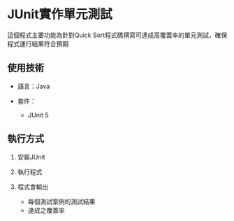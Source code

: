 # JUnit實作單元測試
這個程式主要功能為針對Quick Sort程式碼撰寫可達成高覆蓋率的單元測試，確保程式運行結果符合預期

## 使用技術
* 語言：Java

* 套件：
  * JUnit 5

## 執行方式
1. 安裝JUnit

2. 執行程式

3. 程式會輸出
    * 每個測試案例的測試結果
    * 達成之覆蓋率
